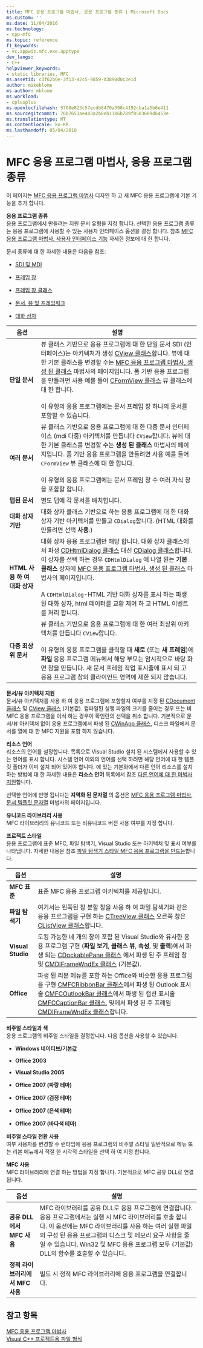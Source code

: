 ```yaml
---
title: MFC 응용 프로그램 마법사, 응용 프로그램 종류 | Microsoft Docs
ms.custom: ''
ms.date: 11/04/2016
ms.technology:
- cpp-mfc
ms.topic: reference
f1_keywords:
- vc.appwiz.mfc.exe.apptype
dev_langs:
- C++
helpviewer_keywords:
- static libraries, MFC
ms.assetid: c3f62b0e-3f13-42c5-9859-d3890d0c3e1d
author: mikeblome
ms.author: mblome
ms.workload:
- cplusplus
ms.openlocfilehash: 5708e823c57ecdb8470a398c4192cba1a5b6e411
ms.sourcegitcommit: 76b7653ae443a2b8eb1186b789f8503609d6453e
ms.translationtype: MT
ms.contentlocale: ko-KR
ms.lasthandoff: 05/04/2018
---
```

# <a name="application-type-mfc-application-wizard"></a>MFC 응용 프로그램 마법사, 응용 프로그램 종류
이 페이지는 [MFC 응용 프로그램 마법사](../../mfc/reference/mfc-application-wizard.md) 디자인 하 고 새 MFC 응용 프로그램에 기본 기능을 추가 합니다.  
  
 **응용 프로그램 종류**  
 응용 프로그램에서 만들려는 지원 문서 유형을 지정 합니다. 선택한 응용 프로그램 종류는 응용 프로그램에 사용할 수 있는 사용자 인터페이스 옵션을 결정 합니다. 참조 [MFC 응용 프로그램 마법사, 사용자 인터페이스 기능](../../mfc/reference/user-interface-features-mfc-application-wizard.md) 자세한 정보에 대 한 합니다.  
  
 문서 종류에 대 한 자세한 내용은 다음을 참조:  
  
-   [SDI 및 MDI](../../mfc/sdi-and-mdi.md)  
  
-   [프레임 창](../../mfc/frame-windows.md)  
  
-   [프레임 창 클래스](../../mfc/frame-window-classes.md)  
  
-   [문서, 뷰 및 프레임워크](../../mfc/documents-views-and-the-framework.md)  
  
-   [대화 상자](../../mfc/dialog-boxes.md)  
  
|옵션|설명|  
|------------|-----------------|  
|**단일 문서**|뷰 클래스 기반으로 응용 프로그램에 대 한 단일 문서 SDI (인터페이스)는 아키텍처가 생성 [CView 클래스](../../mfc/reference/cview-class.md)합니다. 뷰에 대 한 기본 클래스를 변경할 수는 [MFC 응용 프로그램 마법사, 생성 된 클래스](../../mfc/reference/generated-classes-mfc-application-wizard.md) 마법사의 페이지입니다. 폼 기반 응용 프로그램을 만들려면 사용 예를 들어 [CFormView 클래스](../../mfc/reference/cformview-class.md) 뷰 클래스에 대 한 합니다.<br /><br /> 이 유형의 응용 프로그램에는 문서 프레임 창 하나의 문서를 포함할 수 있습니다.|  
|**여러 문서**|뷰 클래스 기반으로 응용 프로그램에 대 한 다중 문서 인터페이스 (mdi 다중) 아키텍처를 만듭니다 `CView`합니다. 뷰에 대 한 기본 클래스를 변경할 수는 **생성 된 클래스** 마법사의 페이지입니다. 폼 기반 응용 프로그램을 만들려면 사용 예를 들어 `CFormView` 뷰 클래스에 대 한 합니다.<br /><br /> 이 유형의 응용 프로그램에는 문서 프레임 창 수 여러 자식 창을 포함할 합니다.|  
|**탭된 문서**|별도 탭에 각 문서를 배치합니다.|  
|**대화 상자 기반**|대화 상자 클래스 기반으로 하는 응용 프로그램에 대 한 대화 상자 기반 아키텍처를 만들고 `CDialog`합니다. (HTML 대화를 만들려면 선택 **사용**.)|  
|**HTML 사용 하 여 대화 상자**|대화 상자 응용 프로그램만 해당 합니다. 대화 상자 클래스에서 파생 [CDHtmlDialog 클래스](../../mfc/reference/cdhtmldialog-class.md) 대신 [CDialog 클래스](../../mfc/reference/cdialog-class.md)합니다. 이 상자를 선택 하는 경우 `CDHtmlDialog` 에 나열 된는 **기본 클래스** 상자에 [MFC 응용 프로그램 마법사, 생성 된 클래스](../../mfc/reference/generated-classes-mfc-application-wizard.md) 마법사의 페이지입니다.<br /><br /> A `CDHtmlDialog`-HTML 기반 대화 상자를 표시 하는 파생 된 대화 상자, html 데이터를 교환 제어 하 고 HTML 이벤트를 처리 합니다.|  
|**다중 최상위 문서**|뷰 클래스 기반으로 응용 프로그램에 대 한 여러 최상위 아키텍처를 만듭니다 `CView`합니다.<br /><br /> 이 유형의 응용 프로그램을 클릭할 때 **새로** (또는 **새 프레임**)에 **파일** 응용 프로그램 메뉴에서 해당 부모는 암시적으로 바탕 화면 창을 만듭니다. 새 문서 프레임 작업 표시줄에 표시 되 고 응용 프로그램 창의 클라이언트 영역에 제한 되지 않습니다.|  
  
 **문서/뷰 아키텍처 지원**  
 문서/뷰 아키텍처를 사용 하 여 응용 프로그램에 포함할지 여부를 지정 된 [CDocument 클래스](../../mfc/reference/cdocument-class.md) 및 [CView 클래스](../../mfc/reference/cview-class.md) (기본값). 컴파일된 실행 파일의 크기를 줄이는 경우 또는 비 MFC 응용 프로그램을 이식 하는 경우이 확인란의 선택을 취소 합니다. 기본적으로 문서/뷰 아키텍처 없이 응용 프로그램에서 파생 된 [CWinApp 클래스](../../mfc/reference/cwinapp-class.md), 디스크 파일에서 문서를 열에 대 한 MFC 지원을 포함 하지 않습니다.  
  
 **리소스 언어**  
 리소스의 언어를 설정합니다. 목록으로 Visual Studio 설치 된 시스템에서 사용할 수 있는 언어를 표시 합니다. 시스템 언어 이외의 언어를 선택 하려면 해당 언어에 대 한 템플릿 폴더가 이미 설치 되어 있어야 합니다. 에 있는 기본와에서 다른 언어 리소스를 설치 하는 방법에 대 한 자세한 내용은 **리소스 언어** 목록에서 참조 [다른 언어에 대 한 마법사 지원](../../ide/wizard-support-for-other-languages.md)합니다.  
  
 선택한 언어에 반영 됩니다는 **지역화 된 문자열** 의 옵션은 [MFC 응용 프로그램 마법사, 문서 템플릿 문자열](../../mfc/reference/document-template-strings-mfc-application-wizard.md) 마법사의 페이지입니다.  
  
 **유니코드 라이브러리 사용**  
 MFC 라이브러리의 유니코드 또는 비유니코드 버전 사용 여부를 지정 합니다.  
  
 **프로젝트 스타일**  
 응용 프로그램에 표준 MFC, 파일 탐색기, Visual Studio 또는 아키텍처 및 표시 여부를 나타냅니다. 자세한 내용은 참조 [파일 탐색기 스타일 MFC 응용 프로그램을 만드는](../../mfc/reference/creating-a-file-explorer-style-mfc-application.md)합니다.  
  
|옵션|설명|  
|------------|-----------------|  
|**MFC 표준**|표준 MFC 응용 프로그램 아키텍처를 제공합니다.|  
|**파일 탐색기**|여기서는 왼쪽된 창 분할 창을 사용 하 여 파일 탐색기와 같은 응용 프로그램을 구현 하는 [CTreeView 클래스](../../mfc/reference/ctreeview-class.md) 오른쪽 창은 [CListView 클래스](../../mfc/reference/clistview-class.md)합니다.|  
|**Visual Studio**|도킹 가능한 네 개의 창이 포함 된 Visual Studio와 유사한 응용 프로그램 구현 (**파일 보기**, **클래스 뷰**, **속성**, 및 **출력**)에서 파생 되는 [CDockablePane 클래스](../../mfc/reference/cdockablepane-class.md) 에서 파생 된 주 프레임 창 및 [CMDIFrameWndEx 클래스](../../mfc/reference/cmdiframewndex-class.md) (기본값).|  
|**Office**|파생 된 리본 메뉴를 포함 하는 Office와 비슷한 응용 프로그램을 구현 [CMFCRibbonBar 클래스](../../mfc/reference/cmfcribbonbar-class.md)에서 파생 된 Outlook 표시줄 [CMFCOutlookBar 클래스](../../mfc/reference/cmfcoutlookbar-class.md)에서 파생 된 캡션 표시줄 [CMFCCaptionBar 클래스](../../mfc/reference/cmfccaptionbar-class.md), 및에서 파생 된 주 프레임 [CMDIFrameWndEx 클래스](../../mfc/reference/cmdiframewndex-class.md)합니다.|  
  
 **비주얼 스타일과 색**  
 응용 프로그램의 비주얼 스타일을 결정합니다. 다음 옵션을 사용할 수 있습니다.  
  
-   **Windows 네이티브/기본값**  
  
-   **Office 2003**  
  
-   **Visual Studio 2005**  
  
-   **Office 2007 (파랑 테마)**  
  
-   **Office 2007 (검정 테마)**  
  
-   **Office 2007 (은색 테마)**  
  
-   **Office 2007 (바다색 테마)**  
  
 **비주얼 스타일 전환 사용**  
 여부 사용자를 변경할 수 런타임에 응용 프로그램의 비주얼 스타일 일반적으로 메뉴 또는 리본 메뉴에서 적절 한 시각적 스타일을 선택 하 여 지정 합니다.  
  
 **MFC 사용**  
 MFC 라이브러리에 연결 하는 방법을 지정 합니다. 기본적으로 MFC 공유 DLL로 연결 됩니다.  
  
|옵션|설명|  
|------------|-----------------|  
|**공유 DLL에서 MFC 사용**|MFC 라이브러리를 공유 DLL로 응용 프로그램에 연결합니다. 응용 프로그램에서는 실행 시 MFC 라이브러리를 호출 합니다. 이 옵션에는 MFC 라이브러리를 사용 하는 여러 실행 파일의 구성 된 응용 프로그램의 디스크 및 메모리 요구 사항을 줄일 수 있습니다. Win32 및 MFC 응용 프로그램 모두 (기본값) DLL의 함수를 호출할 수 있습니다.|  
|**정적 라이브러리에서 MFC 사용**|빌드 시 정적 MFC 라이브러리에 응용 프로그램을 연결합니다.|  
  
## <a name="see-also"></a>참고 항목  
 [MFC 응용 프로그램 마법사](../../mfc/reference/mfc-application-wizard.md)   
 [Visual C++ 프로젝트용 파일 형식](../../ide/file-types-created-for-visual-cpp-projects.md)

